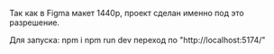 Так как в Figma макет 1440p, проект сделан именно под это разрешение.

Для запуска:
npm i
npm run dev
переход по "http://localhost:5174/"
